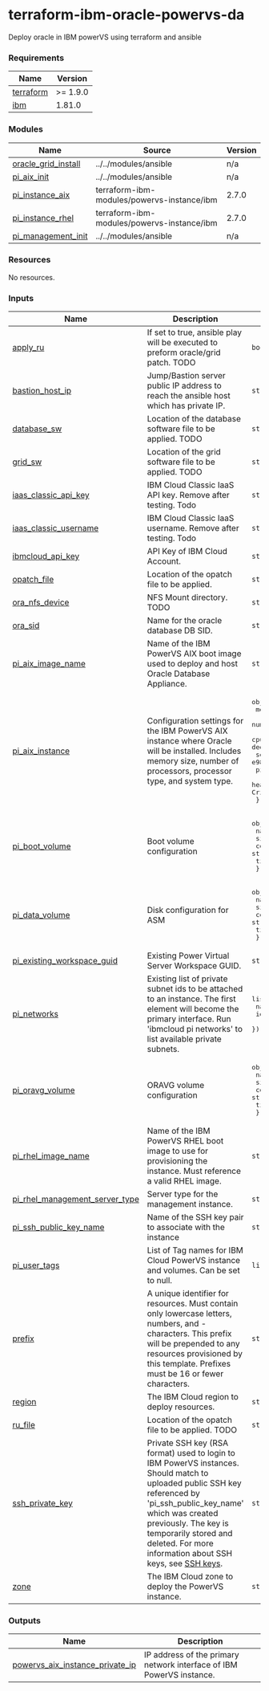# terraform-ibm-oracle-powervs-da
Deploy oracle in IBM powerVS using terraform and ansible
<!-- BEGINNING OF PRE-COMMIT-TERRAFORM DOCS HOOK -->
### Requirements

| Name | Version |
|------|---------|
| <a name="requirement_terraform"></a> [terraform](#requirement\_terraform) | >= 1.9.0 |
| <a name="requirement_ibm"></a> [ibm](#requirement\_ibm) | 1.81.0 |

### Modules

| Name | Source | Version |
|------|--------|---------|
| <a name="module_oracle_grid_install"></a> [oracle\_grid\_install](#module\_oracle\_grid\_install) | ../../modules/ansible | n/a |
| <a name="module_pi_aix_init"></a> [pi\_aix\_init](#module\_pi\_aix\_init) | ../../modules/ansible | n/a |
| <a name="module_pi_instance_aix"></a> [pi\_instance\_aix](#module\_pi\_instance\_aix) | terraform-ibm-modules/powervs-instance/ibm | 2.7.0 |
| <a name="module_pi_instance_rhel"></a> [pi\_instance\_rhel](#module\_pi\_instance\_rhel) | terraform-ibm-modules/powervs-instance/ibm | 2.7.0 |
| <a name="module_pi_management_init"></a> [pi\_management\_init](#module\_pi\_management\_init) | ../../modules/ansible | n/a |

### Resources

No resources.

### Inputs

| Name | Description | Type | Default | Required |
|------|-------------|------|---------|:--------:|
| <a name="input_apply_ru"></a> [apply\_ru](#input\_apply\_ru) | If set to true, ansible play will be executed to preform oracle/grid patch. TODO | `bool` | n/a | yes |
| <a name="input_bastion_host_ip"></a> [bastion\_host\_ip](#input\_bastion\_host\_ip) | Jump/Bastion server public IP address to reach the ansible host which has private IP. | `string` | n/a | yes |
| <a name="input_database_sw"></a> [database\_sw](#input\_database\_sw) | Location of the database software file to be applied. TODO | `string` | n/a | yes |
| <a name="input_grid_sw"></a> [grid\_sw](#input\_grid\_sw) | Location of the grid software file to be applied. TODO | `string` | n/a | yes |
| <a name="input_iaas_classic_api_key"></a> [iaas\_classic\_api\_key](#input\_iaas\_classic\_api\_key) | IBM Cloud Classic IaaS API key. Remove after testing. Todo | `string` | n/a | yes |
| <a name="input_iaas_classic_username"></a> [iaas\_classic\_username](#input\_iaas\_classic\_username) | IBM Cloud Classic IaaS username. Remove after testing. Todo | `string` | n/a | yes |
| <a name="input_ibmcloud_api_key"></a> [ibmcloud\_api\_key](#input\_ibmcloud\_api\_key) | API Key of IBM Cloud Account. | `string` | n/a | yes |
| <a name="input_opatch_file"></a> [opatch\_file](#input\_opatch\_file) | Location of the opatch file to be applied. | `string` | n/a | yes |
| <a name="input_ora_nfs_device"></a> [ora\_nfs\_device](#input\_ora\_nfs\_device) | NFS Mount directory. TODO | `string` | n/a | yes |
| <a name="input_ora_sid"></a> [ora\_sid](#input\_ora\_sid) | Name for the oracle database DB SID. | `string` | n/a | yes |
| <a name="input_pi_aix_image_name"></a> [pi\_aix\_image\_name](#input\_pi\_aix\_image\_name) | Name of the IBM PowerVS AIX boot image used to deploy and host Oracle Database Appliance. | `string` | n/a | yes |
| <a name="input_pi_aix_instance"></a> [pi\_aix\_instance](#input\_pi\_aix\_instance) | Configuration settings for the IBM PowerVS AIX instance where Oracle will be installed. Includes memory size, number of processors, processor type, and system type. | <pre>object({<br/>    memory_size       = number # Memory size in GB<br/>    number_processors = number # Number of virtual processors<br/>    cpu_proc_type     = string # Processor type: shared, capped, or dedicated<br/>    server_type       = string # System type (e.g., s922, e980)<br/>    pin_policy        = string # Pin policy (e.g., hard, soft)<br/>    health_status     = string # Health status (e.g., OK, Warning, Critical)<br/>  })</pre> | <pre>{<br/>  "cpu_proc_type": "shared",<br/>  "health_status": "OK",<br/>  "memory_size": "8",<br/>  "number_processors": "1",<br/>  "pin_policy": "hard",<br/>  "server_type": "s922"<br/>}</pre> | no |
| <a name="input_pi_boot_volume"></a> [pi\_boot\_volume](#input\_pi\_boot\_volume) | Boot volume configuration | <pre>object({<br/>    name  = string<br/>    size  = string<br/>    count = string<br/>    tier  = string<br/>  })</pre> | <pre>{<br/>  "count": "1",<br/>  "name": "exboot",<br/>  "size": "40",<br/>  "tier": "tier1"<br/>}</pre> | no |
| <a name="input_pi_data_volume"></a> [pi\_data\_volume](#input\_pi\_data\_volume) | Disk configuration for ASM | <pre>object({<br/>    name  = string<br/>    size  = string<br/>    count = string<br/>    tier  = string<br/>  })</pre> | <pre>{<br/>  "count": "1",<br/>  "name": "DATA",<br/>  "size": "20",<br/>  "tier": "tier1"<br/>}</pre> | no |
| <a name="input_pi_existing_workspace_guid"></a> [pi\_existing\_workspace\_guid](#input\_pi\_existing\_workspace\_guid) | Existing Power Virtual Server Workspace GUID. | `string` | n/a | yes |
| <a name="input_pi_networks"></a> [pi\_networks](#input\_pi\_networks) | Existing list of private subnet ids to be attached to an instance. The first element will become the primary interface. Run 'ibmcloud pi networks' to list available private subnets. | <pre>list(object({<br/>    name = string<br/>    id   = string<br/>  }))</pre> | `[]` | no |
| <a name="input_pi_oravg_volume"></a> [pi\_oravg\_volume](#input\_pi\_oravg\_volume) | ORAVG volume configuration | <pre>object({<br/>    name  = string<br/>    size  = string<br/>    count = string<br/>    tier  = string<br/>  })</pre> | <pre>{<br/>  "count": "1",<br/>  "name": "oravg",<br/>  "size": "100",<br/>  "tier": "tier1"<br/>}</pre> | no |
| <a name="input_pi_rhel_image_name"></a> [pi\_rhel\_image\_name](#input\_pi\_rhel\_image\_name) | Name of the IBM PowerVS RHEL boot image to use for provisioning the instance. Must reference a valid RHEL image. | `string` | n/a | yes |
| <a name="input_pi_rhel_management_server_type"></a> [pi\_rhel\_management\_server\_type](#input\_pi\_rhel\_management\_server\_type) | Server type for the management instance. | `string` | n/a | yes |
| <a name="input_pi_ssh_public_key_name"></a> [pi\_ssh\_public\_key\_name](#input\_pi\_ssh\_public\_key\_name) | Name of the SSH key pair to associate with the instance | `string` | n/a | yes |
| <a name="input_pi_user_tags"></a> [pi\_user\_tags](#input\_pi\_user\_tags) | List of Tag names for IBM Cloud PowerVS instance and volumes. Can be set to null. | `list(string)` | `null` | no |
| <a name="input_prefix"></a> [prefix](#input\_prefix) | A unique identifier for resources. Must contain only lowercase letters, numbers, and - characters. This prefix will be prepended to any resources provisioned by this template. Prefixes must be 16 or fewer characters. | `string` | n/a | yes |
| <a name="input_region"></a> [region](#input\_region) | The IBM Cloud region to deploy resources. | `string` | n/a | yes |
| <a name="input_ru_file"></a> [ru\_file](#input\_ru\_file) | Location of the opatch file to be applied. TODO | `string` | `"/repos/binaries/RU19.27/p37641958_190000_AIX64-5L.zip"` | no |
| <a name="input_ssh_private_key"></a> [ssh\_private\_key](#input\_ssh\_private\_key) | Private SSH key (RSA format) used to login to IBM PowerVS instances. Should match to uploaded public SSH key referenced by 'pi\_ssh\_public\_key\_name' which was created previously. The key is temporarily stored and deleted. For more information about SSH keys, see [SSH keys](https://cloud.ibm.com/docs/vpc?topic=vpc-ssh-keys). | `string` | n/a | yes |
| <a name="input_zone"></a> [zone](#input\_zone) | The IBM Cloud zone to deploy the PowerVS instance. | `string` | n/a | yes |

### Outputs

| Name | Description |
|------|-------------|
| <a name="output_powervs_aix_instance_private_ip"></a> [powervs\_aix\_instance\_private\_ip](#output\_powervs\_aix\_instance\_private\_ip) | IP address of the primary network interface of IBM PowerVS instance. |
<!-- END OF PRE-COMMIT-TERRAFORM DOCS HOOK -->
